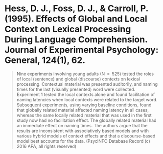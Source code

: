 # Hess, D. J., Foss, D. J., & Carroll, P. (1995). Effects of Global and Local Context on Lexical Processing During Language Comprehension. Journal of Experimental Psychology: General, 124(1), 62.

> Nine experiments involving young adults (N = 525) tested the roles of local (sentence) and global (discourse) contexts on lexical processing. Contextual material was presented auditorily, and naming times for the last (visually presented) word were collected. Experiment 1 tested the local contexts alone and found facilitation of naming latencies when local contexts were related to the target word. Subsequent experiments, using varying baseline conditions, found that globally related material affected naming latency in all cases, whereas the same locally related material that was used in the first study now had no facilitation effect. The globally related material had an immediate effect on naming times. The authors argue that the results are inconsistent with associatively based models and with various hybrid models of context effects and that a discourse-based model best accounts for the data. (PsycINFO Database Record (c) 2016 APA, all rights reserved)

